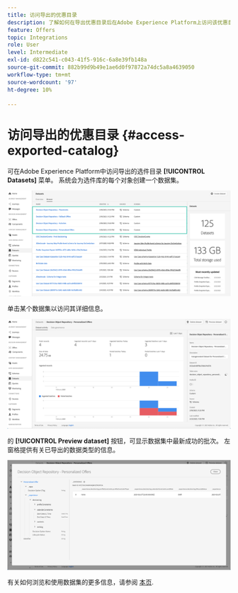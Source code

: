 ```yaml
---
title: 访问导出的优惠目录
description: 了解如何在导出优惠目录后在Adobe Experience Platform上访问该优惠目录
feature: Offers
topic: Integrations
role: User
level: Intermediate
exl-id: d822c541-c043-41f5-916c-6a8e39fb148a
source-git-commit: 882b99d9b49e1ae6d0f97872a74dc5a8a4639050
workflow-type: tm+mt
source-wordcount: '97'
ht-degree: 10%

---
```


# 访问导出的优惠目录 {#access-exported-catalog}

可在Adobe Experience Platform中访问导出的选件目录 **[!UICONTROL Datasets]** 菜单。 系统会为选件库的每个对象创建一个数据集。

![](../assets/datasets-list.png)

单击某个数据集以访问其详细信息。

![](../assets/dataset-activity.png)

的 **[!UICONTROL Preview dataset]** 按钮，可显示数据集中最新成功的批次。 左窗格提供有关已导出的数据类型的信息。

![](../assets/dataset-preview.png)

有关如何浏览和使用数据集的更多信息，请参阅 [本页](../../start/get-started-datasets.md).
